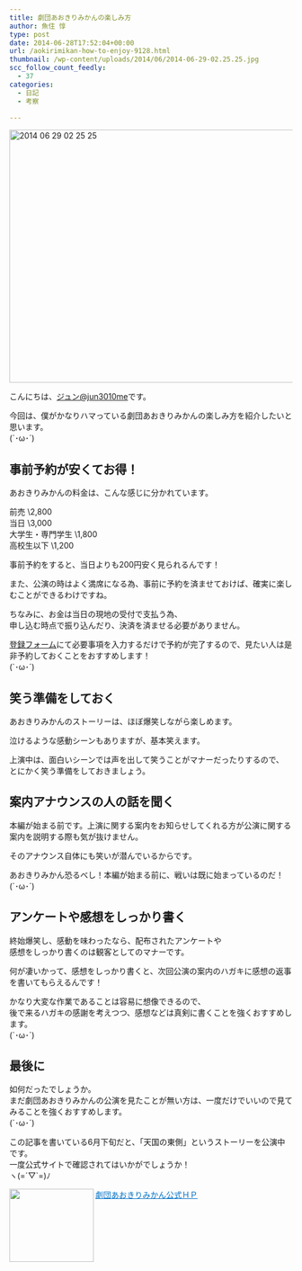 ```yaml
---
title: 劇団あおきりみかんの楽しみ方
author: 魚住 惇
type: post
date: 2014-06-28T17:52:04+00:00
url: /aokirimikan-how-to-enjoy-9128.html
thumbnail: /wp-content/uploads/2014/06/2014-06-29-02.25.25.jpg
scc_follow_count_feedly:
  - 37
categories:
  - 日記
  - 考察

---
```

<img decoding="async" loading="lazy" src="/wp-content/uploads/2014/06/2014-06-29-02.25.25.jpg" alt="2014 06 29 02 25 25" title="2014-06-29 02.25.25.jpg" border="0" width="600" height="450" /><!--more-->

こんにちは、[ジュン@jun3010me][1]です。

今回は、僕がかなりハマっている劇団あおきりみかんの楽しみ方を紹介したいと思います。  
(\`･ω･´)

## 事前予約が安くてお得！

あおきりみかんの料金は、こんな感じに分かれています。

前売 \2,800  
当日 \3,000  
大学生・専門学生 \1,800  
高校生以下 \1,200

事前予約をすると、当日よりも200円安く見られるんです！

また、公演の時はよく満席になる為、事前に予約を済ませておけば、確実に楽しむことができるわけですね。

ちなみに、お金は当日の現地の受付で支払う為、  
申し込む時点で振り込んだり、決済を済ませる必要がありません。

[登録フォーム][2]にて必要事項を入力するだけで予約が完了するので、見たい人は是非予約しておくことをおすすめします！  
(\`･ω･´)

## 笑う準備をしておく

あおきりみかんのストーリーは、ほぼ爆笑しながら楽しめます。

泣けるような感動シーンもありますが、基本笑えます。

上演中は、面白いシーンでは声を出して笑うことがマナーだったりするので、  
とにかく笑う準備をしておきましょう。

## 案内アナウンスの人の話を聞く

本編が始まる前です。上演に関する案内をお知らせしてくれる方が公演に関する案内を説明する際も気が抜けません。

そのアナウンス自体にも笑いが潜んでいるからです。

あおきりみかん恐るべし！本編が始まる前に、戦いは既に始まっているのだ！  
(\`･ω･´)

## アンケートや感想をしっかり書く

終始爆笑し、感動を味わったなら、配布されたアンケートや  
感想をしっかり書くのは観客としてのマナーです。

何が凄いかって、感想をしっかり書くと、次回公演の案内のハガキに感想の返事を書いてもらえるんです！

かなり大変な作業であることは容易に想像できるので、  
後で来るハガキの感謝を考えつつ、感想などは真剣に書くことを強くおすすめします。  
(\`･ω･´)

## 最後に

如何だったでしょうか。  
まだ劇団あおきりみかんの公演を見たことが無い方は、一度だけでいいので見てみることを強くおすすめします。  
(\`･ω･´)

この記事を書いている6月下旬だと、「天国の東側」というストーリーを公演中です。  
一度公式サイトで確認されてはいかがでしょうか！  
ヽ(=´▽\`=)ﾉ  


<a href="http://www7.plala.or.jp/lifu/" target="_blank"><img decoding="async" loading="lazy" class="alignleft" align="left" border="0" src="http://capture.heartrails.com/150x130/shadow?http://www7.plala.or.jp/lifu/" alt="" width="150" height="130" /></a><a style="color:#0070C5;" href="http://www7.plala.or.jp/lifu/" target="_blank">劇団あおきりみかん公式ＨＰ</a><a href="http://b.hatena.ne.jp/entry/http://www7.plala.or.jp/lifu/" target="_blank"><img decoding="async" border="0" src="http://b.hatena.ne.jp/entry/image/http://www7.plala.or.jp/lifu/" alt="" /></a><br style="clear:both;" />

 [1]: https://twitter.com/jun3010me
 [2]: http://cgi21.plala.or.jp/lifu/postmail/postmail.html